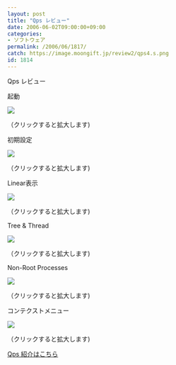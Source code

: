 ```yaml
---
layout: post
title: "Qps レビュー"
date: 2006-06-02T09:00:00+09:00
categories:
- ソフトウェア
permalink: /2006/06/1817/
catch: https://image.moongift.jp/review2/qps4.s.png
id: 1814
---
```

Qps レビュー  
<!--more-->

起動

  

[![](https://image.moongift.jp/review2/qps1.s.png)](https://image.moongift.jp/review2/qps1.png)  
  
（クリックすると拡大します)

  

初期設定

  

[![](https://image.moongift.jp/review2/qps2.s.png)](https://image.moongift.jp/review2/qps2.png)  
  
（クリックすると拡大します)

  

Linear表示

  

[![](https://image.moongift.jp/review2/qps3.s.png)](https://image.moongift.jp/review2/qps3.png)  
  
（クリックすると拡大します)

  

Tree & Thread

  

[![](https://image.moongift.jp/review2/qps4.s.png)](https://image.moongift.jp/review2/qps4.png)  
  
（クリックすると拡大します)

  

Non-Root Processes

  

[![](https://image.moongift.jp/review2/qps5.s.png)](https://image.moongift.jp/review2/qps5.png)  
  
（クリックすると拡大します)

  

コンテクストメニュー

  

[![](https://image.moongift.jp/review2/qps6.s.png)](https://image.moongift.jp/review2/qps6.png)  
  
（クリックすると拡大します)

  

[Qps 紹介はこちら](http://oss.moongift.jp/intro/i-1816.html)

